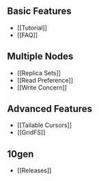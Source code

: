 ## Basic Features
* [[Tutorial]]
* [[FAQ]]

## Multiple Nodes
* [[Replica Sets]]
* [[Read Preference]]
* [[Write Concern]]

## Advanced Features
* [[Tailable Cursors]]
* [[GridFS]]

## 10gen
* [[Releases]]